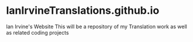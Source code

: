 # IanIrvineTranslations.github.io
Ian Irvine's Website
This will be a repository of my Translation work as well as related coding projects
